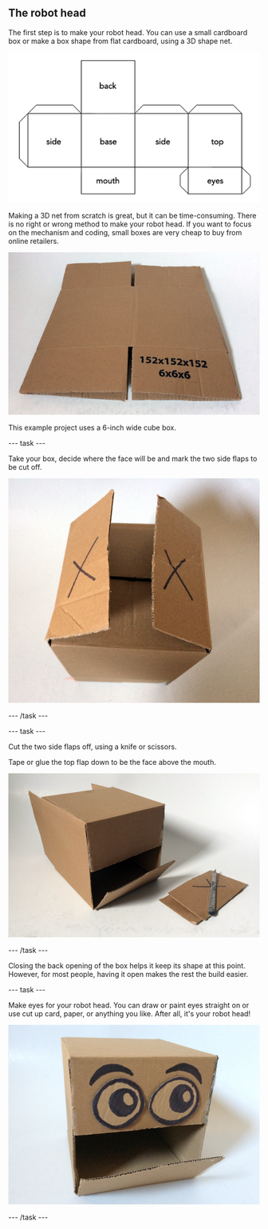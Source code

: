 ## The robot head

The first step is to make your robot head. You can use a small cardboard box or make a box shape from flat cardboard, using a 3D shape net.

![3D net of a cube robot head](images/robotHead_3DNet.png)

Making a 3D net from scratch is great, but it can be time-consuming. There is no right or wrong method to make your robot head. If you want to focus on the mechanism and coding, small boxes are very cheap to buy from online retailers.

![Cheap cardboard box](images/robotHead_cheapBox.png)

This example project uses a 6-inch wide cube box.

--- task ---

Take your box, decide where the face will be and mark the two side flaps to be cut off.

![The two side flaps](images/robotHead_sideFlaps.png)

--- /task ---

--- task ---

Cut the two side flaps off, using a knife or scissors.

Tape or glue the top flap down to be the face above the mouth.

![Upper face fixed in place](images/robotHead_upperFace.png)

--- /task ---

Closing the back opening of the box helps it keep its shape at this point. However, for most people, having it open makes the rest the build easier.

--- task ---

Make eyes for your robot head. You can draw or paint eyes straight on or use cut up card, paper, or anything you like. After all, it's your robot head!

![Robot head eyes](images/robotHead_eyes.png)

--- /task ---



